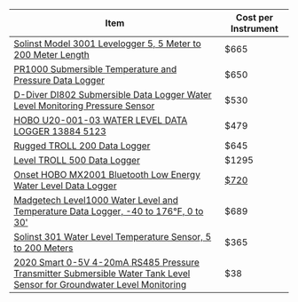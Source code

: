 |Item                         |Cost per Instrument|
|-----------------------------------------------------------------------------------------------------|------|
| [Solinst Model 3001 Levelogger 5, 5 Meter to 200 Meter Length](https://shop.prmfiltration.com/products/solinst-model-3001-levelogger-5-5-meter-to-200-meter-length?currency=USD&variant=43447341285561&utm_medium=cpc&utm_source=google&utm_campaign=Google%20Shopping&stkn=b12a3a614f9f&keyword=&utm_adgroup=&utm_medium=ppc&utm_term=&utm_campaign=GS+-+Water+Level+Indicators&utm_source=adwords&hsa_kw=&hsa_cam=20792052705&hsa_ver=3&hsa_acc=5711099154&hsa_ad=681932524696&hsa_grp=153781953777&hsa_src=g&hsa_mt=&hsa_tgt=pla-1393587162910&hsa_net=adwords&gad_source=1&gclid=Cj0KCQiAtaOtBhCwARIsAN_x-3KLRvhvtkdTshuhJON8LnKMiagUCHcsij2NafXIlm1MgPoZEa6syJkaAh8CEALw_wcB) | $665 |
| [PR1000 Submersible Temperature and Pressure Data Logger](https://www.iothrifty.com/products/pr1000-temperature-and-pressure-data-logger?variant=43573448474861&gad_source=1&gclid=Cj0KCQiAtaOtBhCwARIsAN_x-3ItCUbWQPfTIW8bJDhuBd5oGU-5TLqH1GxiFBw7Q4yG4ldEs7L1OVUaAmTzEALw_wcB) | $650 |
| [D-Diver DI802 Submersible Data Logger Water Level Monitoring Pressure Sensor](https://www.ebay.com/itm/334302964616?chn=ps&mkevt=1&mkcid=28&srsltid=AfmBOorsBHuv7Kf8wJr7fuVieCijHrO6QNJHvGcB-83NiCWUU102vXVkid0) | $530 |
| [HOBO U20-001-03 WATER LEVEL DATA LOGGER 13884 5123](https://www.ebay.com/itm/305309535177?_trkparms=amclksrc%3DITM%26aid%3D1110006%26algo%3DHOMESPLICE.SIM%26ao%3D1%26asc%3D259357%26meid%3Da1ffd7168a31407c97b53b174746d735%26pid%3D101875%26rk%3D1%26rkt%3D4%26sd%3D334302964616%26itm%3D305309535177%26pmt%3D1%26noa%3D0%26pg%3D4429486%26algv%3DSimplAMLv11WebTrimmedV3MskuWithLambda85KnnRecallV1V2V4ItemNrtInQueryAndCassiniVisualRankerAndBertRecallWithVMEV3CPCAutoWithCassiniEmbRecall&_trksid=p4429486.c101875.m1851&amdata=cksum%3A305309535177a1ffd7168a31407c97b53b174746d735%7Cenc%3AAQAIAAABYHD%252FO%252BVoFoPPIoZ2g0kOZxWd85mWuIHekSp3qag7zFfwObZeQoitzE%252FDCfcejfO%252BzOLmzZmy11RrgWpA56KM9DpasK%252BGtGYwCFvgaK6ijP5AqShEUhT8f2oX6hvndJ3G0oWH8DD1DlBWseQltpxcSDW2Uu52NrseaxeINpsrDP6vx7ny%252BkPKauMa3yeSanWiiuYj%252BuFM7pjYIcCSwHZ8WIJO9sa3jO1dMyEvZCd3yNFwTA2jwF3aikX%252BhN71bAl7zkAKK7BnOOn4SHPm3NwqqKQ%252BCZuZhv0yirpDiPqtWEdCEM6UUEBlmEZNdxzA3NQVWiMG6tagdHgNIcBn2o%252BjYzvYH%252B8778p%252FtEaPHFzd84KJRPeYTccF8UjZn2EjSnjBVAnLtiAj5miJMrcS9c8hUbDs0Hjtyho4sw6T0HMF9peAlBzXkKHLLmhmH4) | $479 |
| [Rugged TROLL 200 Data Logger](https://in-situ.com/us/rugged-troll-200?creative=652801403648&keyword=rugged%20troll%20100&matchtype=p&network=g&device=c&gclid=Cj0KCQiAtaOtBhCwARIsAN_x-3KtoUUwgpgDwWq06XOUO-wsMz7tKGmsCe15fDjiA7SsgSFO0Uu-UWQaAhw0EALw_wcB) | $645 |
| [Level TROLL 500 Data Logger](https://in-situ.com/us/level-troll-500-data-logger?creative=433721100416&keyword=&matchtype=&network=g&device=c&gclid=Cj0KCQiAtaOtBhCwARIsAN_x-3ILgd3uZtuTBc_q04JgBoOVulOODTlJ5XmMN23EzwFXUDohuK4YFcMaAjz7EALw_wcB) | $1295 |
| [Onset HOBO MX2001 Bluetooth Low Energy Water Level Data Logger](https://www.instrumentation2000.com/onset-mx2001.html?ff=1&fp=3171) | [$720](submersiblePressureSensors.md#L9)|
| [Madgetech Level1000 Water Level and Temperature Data Logger, -40 to 176°F, 0 to 30'](https://www.globaltestsupply.com/product/madgetech-level1000-datalogger?gad_source=4&gclid=Cj0KCQiAtaOtBhCwARIsAN_x-3JZ9sGccGTRyUP3RqkajH4ATKCrspD6QyqxA4WsQTJTHuav37oHJQ8aAtCqEALw_wcB) | $689 |
| [Solinst 301 Water Level Temperature Sensor, 5 to 200 Meters](https://shop.prmfiltration.com/products/solinst-301-water-level-temperature-sensor-5-to-200-meters?currency=USD&variant=43464152907961&utm_medium=cpc&utm_source=google&utm_campaign=Google%20Shopping&stkn=b12a3a614f9f&keyword=&utm_adgroup=&utm_medium=ppc&utm_term=&utm_campaign=GS+-+Water+Level+Indicators&utm_source=adwords&hsa_kw=&hsa_cam=20792052705&hsa_ver=3&hsa_acc=5711099154&hsa_ad=681932524696&hsa_grp=153781953777&hsa_src=g&hsa_mt=&hsa_tgt=pla-1393587162910&hsa_net=adwords&gad_source=1&gclid=Cj0KCQiAtaOtBhCwARIsAN_x-3KFpjSOkBds1RYAGmlkUeWZm_QsySp5k5F0p-Bfxa2tzKJTA0weDDgaAmxVEALw_wcB) | $365 |
| [2020 Smart 0-5V 4-20mA RS485 Pressure Transmitter Submersible Water Tank Level Sensor for Groundwater Level Monitoring](https://www.alibaba.com/product-detail/2020-Smart-0-5V-4-20mA_62476260468.html?spm=a2700.pccps_detail.0.0.3ccb13a0hy48An) | $38 |